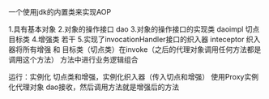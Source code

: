 一个使用jdk的内置类来实现AOP

1.具有基本对象
2.对象的操作接口 dao
3.对象的操作接口的实现类 daoimpl 切点 目标类
4.增强类 若干
5.实现了invocationHandler接口的织入器 inteceptor
	织入器将所有增强 和 目标类（切点类）在invoke（之后的代理对象调用任何方法都是调用这个方法）
	方法中进行业务逻辑组合

运行：实例化 切点类和增强，实例化织入器（传入切点和增强）
使用Proxy实例化代理对象 dao接收，然后调用方法就是增强后的方法
